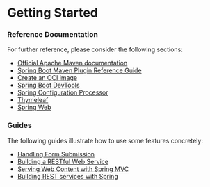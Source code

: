 # Getting Started

### Reference Documentation

For further reference, please consider the following sections:

* [Official Apache Maven documentation](https://maven.apache.org/guides/index.html)
* [Spring Boot Maven Plugin Reference Guide](https://docs.spring.io/spring-boot/docs/2.6.4/maven-plugin/reference/html/)
* [Create an OCI image](https://docs.spring.io/spring-boot/docs/2.6.4/maven-plugin/reference/html/#build-image)
* [Spring Boot DevTools](https://docs.spring.io/spring-boot/docs/2.6.4/reference/htmlsingle/#using-boot-devtools)
* [Spring Configuration Processor](https://docs.spring.io/spring-boot/docs/2.6.4/reference/htmlsingle/#configuration-metadata-annotation-processor)
* [Thymeleaf](https://docs.spring.io/spring-boot/docs/2.6.4/reference/htmlsingle/#boot-features-spring-mvc-template-engines)
* [Spring Web](https://docs.spring.io/spring-boot/docs/2.6.4/reference/htmlsingle/#boot-features-developing-web-applications)

### Guides

The following guides illustrate how to use some features concretely:

* [Handling Form Submission](https://spring.io/guides/gs/handling-form-submission/)
* [Building a RESTful Web Service](https://spring.io/guides/gs/rest-service/)
* [Serving Web Content with Spring MVC](https://spring.io/guides/gs/serving-web-content/)
* [Building REST services with Spring](https://spring.io/guides/tutorials/bookmarks/)

